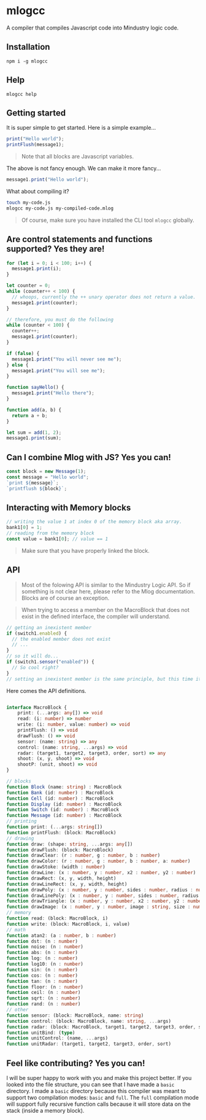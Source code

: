 # mlogcc

A compiler that compiles Javascript code into Mindustry logic code.

## Installation

`npm i -g mlogcc`

## Help

`mlogcc help`

## Getting started

It is super simple to get started. Here is a simple example...

```js
print("Hello world");
printFlush(message1);
```

> Note that all blocks are Javascript variables.

The above is not fancy enough. We can make it more fancy...

```js
message1.print("Hello world");
```

What about compiling it?

```sh
touch my-code.js
mlogcc my-code.js my-compiled-code.mlog
```

> Of course, make sure you have installed the CLI tool `mlogcc` globally.

## Are control statements and functions supported? Yes they are!

```js
for (let i = 0; i < 100; i++) {
  message1.print(i);
}

let counter = 0;
while (counter++ < 100) {
  // whoops, currently the ++ unary operator does not return a value.
  message1.print(counter);
}

// therefore, you must do the following
while (counter < 100) {
  counter++;
  message1.print(counter);
}

if (false) {
  message1.print("You will never see me");
} else {
  message1.print("You will see me");
}

function sayHello() {
  message1.print("Hello there");
}

function add(a, b) {
  return a + b;
}

let sum = add(1, 2);
message1.print(sum);
```

## Can I combine Mlog with JS? Yes you can!

```js
const block = new Message(1);
const message = "Hello world";
`print ${message}`;
`printflush ${block}`;
```

## Interacting with Memory blocks

```js
// writing the value 1 at index 0 of the memory block aka array.
bank1[0] = 1;
// reading from the memory block
const value = bank1[0]; // value == 1
```

> Make sure that you have properly linked the block.

## API

> Most of the folowing API is similar to the Mindustry Logic API. So if something is not clear here, please refer to the Mlog documentation. Blocks are of course an exception.

> When trying to access a member on the MacroBlock that does not exist in the defined interface, the compiler will understand.

```js
// getting an inexistent member
if (switch1.enabled) {
  // the enabled member does not exist
  // ...
}
// so it will do...
if (switch1.sensor("enabled")) {
  // So cool right?
}
// setting an inexistent member is the same principle, but this time it will use the control function.
```

Here comes the API definitions.

```ts

interface MacroBlock {
    print: (...args: any[]) => void
    read: (i: number) => number
    write: (i: number, value: number) => void
    printFlush: () => void
    drawFlush: () => void
    sensor: (name: string) => any
    control: (name: string, ...args) => void
    radar: (target1, target2, target3, order, sort) => any
    shoot: (x, y, shoot) => void
    shootP: (unit, shoot) => void
}

// blocks
function Block (name: string) : MacroBlock
function Bank (id: number) : MacroBlock
function Cell (id: number) : MacroBlock
function Display (id: number) : MacroBlock
function Switch (id: number) : MacroBlock
function Message (id: number) : MacroBlock
// printing
function print: (...args: string[])
function printFlush: (block: MacroBlock)
// drawing
function draw: (shape: string, ...args: any[])
function drawFlush: (block: MacroBlock)
function drawClear: (r : number, g : number, b : number)
function drawColor: (r : number, g : number, b : number, a: number)
function drawStoke: (width : number)
function drawLine: (x : number, y : number, x2 : number, y2 : number)
function drawRect: (x, y, width, height)
function drawLineRect: (x, y, width, height)
function drawPoly: (x : number, y : number, sides : number, radius : number, rotation : number)
function drawLinePoly: (x : number, y : number, sides : number, radius : number, rotation : number)
function drawTriangle: (x : number, y : number, x2 : number, y2 : number, x3 : number, y3 : number)
function drawImage: (x : number, y : number, image : string, size : number, rotation : number)
// memory
function read: (block: MacroBlock, i)
function write: (block: MacroBlock, i, value)
// math
function atan2: (a : number, b : number)
function dst: (n : number)
function noise: (n : number)
function abs: (n : number)
function log: (n : number)
function log10: (n : number)
function sin: (n : number)
function cos: (n : number)
function tan: (n : number)
function floor: (n : number)
function ceil: (n : number)
function sqrt: (n : number)
function rand: (n : number)
// other
function sensor: (block: MacroBlock, name: string)
function control: (block: MacroBlock, name: string, ...args)
function radar: (block: MacroBlock, target1, target2, target3, order, sort)
function unitBind: (type)
function unitControl: (name, ...args)
function unitRadar: (target1, target2, target3, order, sort)
```

## Feel like contributing? Yes you can!

I will be super happy to work with you and make this project better. If you looked into the file structure, you can see that I have made a `basic` directory. I made a `basic` directory because this compiler was meant to support two compilation modes: `basic` and `full`. The `full` compilation mode will support fully recursive function calls because it will store data on the stack (inside a memory block).
